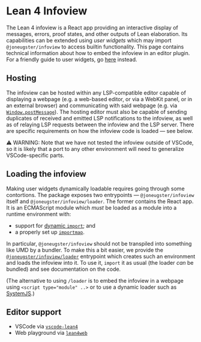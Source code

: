 # Lean 4 Infoview

The Lean 4 infoview is a React app providing an interactive display of messages, errors, proof states, and other outputs of Lean elaboration. Its capabilities can be extended using *user widgets* which may import `@joneugster/infoview` to access builtin functionality. This page contains technical information about how to embed the infoview in an editor plugin. For a friendly guide to user widgets, go [here](https://leanprover.github.io/lean4/doc/examples/widgets.lean.html) instead.

## Hosting

The infoview can be hosted within any LSP-compatible editor capable of displaying a webpage (e.g. a web-based editor, or via a WebKit panel, or in an external browser) and communicating with said webpage (e.g. via [`Window.postMessage`](https://developer.mozilla.org/en-US/docs/Web/API/Window/postMessage)). The hosting editor must also be capable of sending duplicates of received and emitted LSP notifications to the infoview, as well as of relaying LSP requests between the infoview and the LSP server. There are specific requirements on how the infoview code is loaded — see below.

⚠️ WARNING: Note that we have not tested the infoview outside of VSCode, so it is likely that a port to any other environment will need to generalize VSCode-specific parts.

## Loading the infoview

Making user widgets dynamically loadable requires going through some contortions. The package exposes two entrypoints — `@joneugster/infoview` itself and `@joneugster/infoview/loader`. The former contains the React app. It is an ECMAScript module which *must* be loaded as a module into a runtime environment with:
- support for [dynamic `import`](https://developer.mozilla.org/en-US/docs/Web/JavaScript/Reference/Operators/import); and
- a properly set up [`importmap`](https://github.com/WICG/import-maps).

In particular, `@joneugster/infoview` should not be transpiled into something like UMD by a bundler. To make this a bit easier, we provide the [`@joneugster/infoview/loader`](./src/loader.ts) entrypoint which creates such an environment and loads the infoview into it. To use it, `import` it as usual (the loader *can* be bundled) and see documentation on the code.

(The alternative to using `/loader` is to embed the infoview in a webpage using `<script type="module" ..>` or to use a dynamic loader such as [SystemJS](https://github.com/systemjs/systemjs).)

## Editor support

- VSCode via [`vscode-lean4`](https://github.com/leanprover-community/vscode-lean4)
- Web playground via [`lean4web`](https://github.com/hhu-adam/lean4web)
